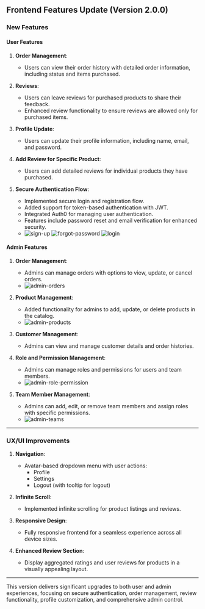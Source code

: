 ## Frontend Features Update (Version 2.0.0)

### New Features

#### User Features
1. **Order Management**:
   - Users can view their order history with detailed order information, including status and items purchased.

2. **Reviews**:
   - Users can leave reviews for purchased products to share their feedback.
   - Enhanced review functionality to ensure reviews are allowed only for purchased items.

3. **Profile Update**:
   - Users can update their profile information, including name, email, and password.

4. **Add Review for Specific Product**:
   - Users can add detailed reviews for individual products they have purchased.

5. **Secure Authentication Flow**:
   - Implemented secure login and registration flow.
   - Added support for token-based authentication with JWT.
   - Integrated Auth0 for managing user authentication.
   - Features include password reset and email verification for enhanced security.
   - ![sign-up](https://github.com/user-attachments/assets/1e0928a4-30d9-413a-baf6-b3170fcf07b2)
![forgot-password](https://github.com/user-attachments/assets/e219d265-6056-4f41-bf19-673de505274a)
![login](https://github.com/user-attachments/assets/815279e1-f342-4dd8-80b9-c99698676de3)


#### Admin Features
1. **Order Management**:
   - Admins can manage orders with options to view, update, or cancel orders.
   - ![admin-orders](https://github.com/user-attachments/assets/77de4a82-4c7a-4aa0-bc34-0a48b812bc6d)


2. **Product Management**:
   - Added functionality for admins to add, update, or delete products in the catalog.
   - ![admin-products](https://github.com/user-attachments/assets/e68713eb-d69c-49e9-9217-faaed09dd6be)


3. **Customer Management**:
   - Admins can view and manage customer details and order histories.

4. **Role and Permission Management**:
   - Admins can manage roles and permissions for users and team members.
   - ![admin-role-permission](https://github.com/user-attachments/assets/f599166f-446b-4251-b657-efb9a16e7848)


5. **Team Member Management**:
   - Admins can add, edit, or remove team members and assign roles with specific permissions.
   - ![admin-teams](https://github.com/user-attachments/assets/1c48f361-6cf0-4a3a-b25b-65070e7bfcaa)

---

### UX/UI Improvements
1. **Navigation**:
   - Avatar-based dropdown menu with user actions:
     - Profile
     - Settings
     - Logout (with tooltip for logout)

2. **Infinite Scroll**:
   - Implemented infinite scrolling for product listings and reviews.

3. **Responsive Design**:
   - Fully responsive frontend for a seamless experience across all device sizes.

4. **Enhanced Review Section**:
   - Display aggregated ratings and user reviews for products in a visually appealing layout.

---

This version delivers significant upgrades to both user and admin experiences, focusing on secure authentication, order management, review functionality, profile customization, and comprehensive admin control.
